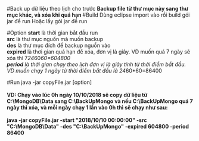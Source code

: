 #Back up dữ liệu theo lịch cho trước
<b>Backup file từ thư mục này sang thư mục khác, và xóa khi quá hạn
</b>
#Build
Dùng eclipse import vào rồi build gói jar để run
Hoặc lấy gói jar để run

#Option
<b>start</b> là thời gian bắt đầu run<br/>
<b>src</b> là thư mục nguồn mà muốn backup<br/>
<b>des</b> là thư mục đích để backup nguồn vào<br/>
<b>expired</b> là thơi gian quá hạn để xóa, đơn vị là giây. VD muốn quá 7 ngày sẽ xóa thì 7*24*60*60=604800<br/>
<b>period</b> là thời gian chạy theo lịch đơn vị là giây tính từ thời điểm bắt đầu. VD muốn chạy 1 ngày từ thời điểm bắt đầu là 24*60*60=86400<br/>
 
#Run
java -jar copyFile.jar [option]<br/>
<br/>
<b>VD: Chạy vào lúc 0h ngày 10/10/2018 sẽ copy dữ liệu từ C:\MongoDB\Data sang C:\BackUpMongo và nếu C:\BackUpMongo quá 7 ngày thì xóa, và mỗi ngày chạy 1 lần vào 0h thì sẽ chạy như sau:</b><br/>
<br/>
<b>java -jar copyFile.jar -start "2018/10/10 00:00:00" -src "C:\MongoDB\Data" -des "C:\BackUpMongo" -expired 604800 -period 86400</b><br/>